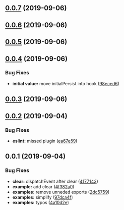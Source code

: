 ## [0.0.7](https://github.com/Akurganow/use-persisted-state/compare/v0.0.5...v0.0.7) (2019-09-06)

## [0.0.6](https://github.com/Akurganow/use-persisted-state/compare/v0.0.5...v0.0.6) (2019-09-06)

## [0.0.5](https://github.com/Akurganow/use-persisted-state/compare/0.0.4...0.0.5) (2019-09-06)

## [0.0.4](https://github.com/Akurganow/use-persisted-state/compare/0.0.3...0.0.4) (2019-09-06)


### Bug Fixes

* **initial value:** move initialPersist into hook ([98eced6](https://github.com/Akurganow/use-persisted-state/commit/98eced6))

## [0.0.3](https://github.com/Akurganow/use-persisted-state/compare/0.0.2...0.0.3) (2019-09-06)

## [0.0.2](https://github.com/Akurganow/use-persisted-state/compare/0.0.1...0.0.2) (2019-09-04)


### Bug Fixes

* **eslint:** missed plugin ([ea67e59](https://github.com/Akurganow/use-persisted-state/commit/ea67e59))

## 0.0.1 (2019-09-04)


### Bug Fixes

* **clear:** dispatchEvent after clear ([4177143](https://github.com/Akurganow/use-persisted-state/commit/4177143))
* **example:** add clear ([4f382a0](https://github.com/Akurganow/use-persisted-state/commit/4f382a0))
* **examples:** remove unneded exports ([2dc5759](https://github.com/Akurganow/use-persisted-state/commit/2dc5759))
* **examples:** simplify ([97dca4f](https://github.com/Akurganow/use-persisted-state/commit/97dca4f))
* **examples:** typos ([4a10d2e](https://github.com/Akurganow/use-persisted-state/commit/4a10d2e))


